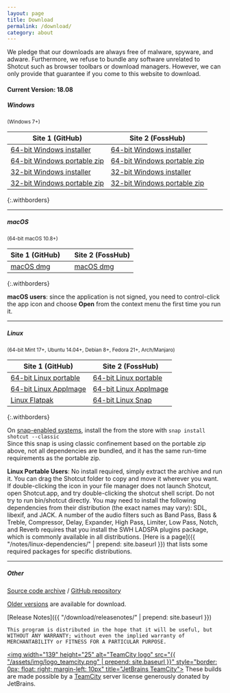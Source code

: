 ```yaml
---
layout: page
title: Download
permalink: /download/
category: about
---
```


We pledge that our downloads are always free of
malware, spyware, and adware. Furthermore, we refuse to bundle any software
unrelated to Shotcut such as browser toolbars or download managers.
However, we can only provide that guarantee if you come to this website
to download.

<!-- Shotcut Responsive -->
<ins class="adsbygoogle"
    style="display:block"
    data-ad-client="ca-pub-1305424236533187"
    data-ad-slot="3403753557"
    data-ad-format="auto"></ins>
<script>
(adsbygoogle = window.adsbygoogle || []).push({});
</script>

#### Current Version: 18.08

##### Windows
<small>(Windows 7+)</small>

| Site 1 (GitHub)     | Site 2 (FossHub)
|-----------------------|-------------------
| [64-bit Windows installer](https://github.com/mltframework/shotcut/releases/download/v18.08/shotcut-win64-180801.exe) | [64-bit Windows installer](https://www.fosshub.com/Shotcut.html/shotcut-win64-180801.exe)
| [64-bit Windows portable zip](https://github.com/mltframework/shotcut/releases/download/v18.08/shotcut-win64-180801.zip) | [64-bit Windows portable zip](https://www.fosshub.com/Shotcut.html/shotcut-win64-180801.zip)
| [32-bit Windows installer](https://github.com/mltframework/shotcut/releases/download/v18.08/shotcut-win32-180801.exe) | [32-bit Windows installer](https://www.fosshub.com/Shotcut.html/shotcut-win32-180801.exe)
| [32-bit Windows portable zip ](https://github.com/mltframework/shotcut/releases/download/v18.08/shotcut-win32-180801.zip) | [32-bit Windows portable zip](https://www.fosshub.com/Shotcut.html/shotcut-win32-180801.zip)
{:.withborders}

---

##### macOS
<small>(64-bit macOS 10.8+)</small>

| Site 1 (GitHub) &nbsp; &nbsp; | Site 2 (FossHub)
|-----------------------|-----------------------------
| [macOS dmg](https://github.com/mltframework/shotcut/releases/download/v18.08/shotcut-macos-x86_64-180801.dmg) | [macOS dmg](https://www.fosshub.com/Shotcut.html/shotcut-macos-x86_64-180801.dmg)
{:.withborders}

**macOS users**: since the application is not signed, you need to
control-click the app icon and choose **Open** from the context menu the
first time you run it.

---

##### Linux
<small>(64-bit Mint 17+, Ubuntu 14.04+, Debian 8+, Fedora 21+, Arch/Manjaro)</small>

| Site 1 (GitHub)     | Site 2 (FossHub)
|-----------------------|-------------------
| [64-bit Linux portable](https://github.com/mltframework/shotcut/releases/download/v18.08/shotcut-linux-x86_64-180801.tar.bz2) | [64-bit Linux portable](https://www.fosshub.com/Shotcut.html/shotcut-linux-x86_64-180801.tar.bz2)  
| [64-bit Linux AppImage](https://github.com/mltframework/shotcut/releases/download/v18.08/Shotcut-180801.glibc2.14-x86_64.AppImage) | [64-bit Linux AppImage](https://www.fosshub.com/Shotcut.html/Shotcut-180801.glibc2.14-x86_64.AppImage)
| [Linux Flatpak](https://flathub.org/apps/details/org.shotcut.Shotcut) | [64-bit Linux Snap](https://snapcraft.io/shotcut)
{:.withborders}

On [snap-enabled systems](https://snapcraft.io/docs/core/install), install the
from the store with `snap install shotcut --classic`  
Since this snap is using classic confinement based on the portable zip above,
not all dependencies are bundled, and it has the same run-time requirements as
the portable zip.

**Linux Portable Users**: No install required, simply extract the archive and run
it. You can drag the Shotcut folder to copy and move it wherever you
want. If double-clicking the icon in your file manager does not launch
Shotcut, open Shotcut.app, and try double-clicking the shotcut shell
script. Do not try to run bin/shotcut directly. You may need to install
the following dependencies from their distribution (the exact names may
vary): SDL, libexif, and JACK. A number of the audio filters such as
Band Pass, Bass & Treble, Compressor, Delay, Expander, High Pass, Limiter,
Low Pass, Notch, and Reverb requires that you install the SWH LADSPA plugins
package, which is commonly available in all distributions.
[Here is a page]({{ "/notes/linux-dependencies/" | prepend: site.baseurl }}) that lists some required packages
for specific distributions.

---

##### Other

[Source code
archive](https://github.com/mltframework/shotcut/releases/download/v18.08/shotcut-src-180801.tar.xz)
/ [GitHub repository](https://github.com/mltframework/shotcut)

[Older versions](https://github.com/mltframework/shotcut/releases/) are
available for download.


[Release Notes]({{ "/download/releasenotes/" | prepend: site.baseurl }})

`This program is distributed in the hope that it will be useful, but
WITHOUT ANY WARRANTY; without even the implied warranty of MERCHANTABILITY
or FITNESS FOR A PARTICULAR PURPOSE.`

<a href="https://www.jetbrains.com/teamcity/"><img
width="139" height="25" alt="TeamCity logo" src="{{ "/assets/img/logo_teamcity.png" | prepend: site.baseurl }}"
style="border: 0px; float: right; margin-left: 10px" title="JetBrains TeamCity"></a>
These builds are made possible by a <a href="https://www.jetbrains.com/teamcity/">TeamCity</a> server license generously donated by JetBrains.
